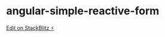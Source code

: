 # angular-simple-reactive-form

[Edit on StackBlitz ⚡️](https://stackblitz.com/edit/angular-ivy-jg4tc3)
